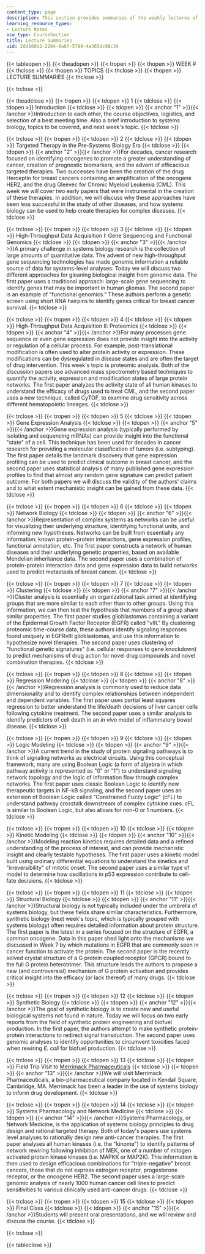 ```yaml
---
content_type: page
description: This section provides summaries of the weekly lectures of the course.
learning_resource_types:
- Lecture Notes
ocw_type: CourseSection
title: Lecture Summaries
uid: 2dd100b2-2204-9a6f-5799-4a365dc98c34
---
```


{{< tableopen >}}
{{< theadopen >}}
{{< tropen >}}
{{< thopen >}}
WEEK #
{{< thclose >}}
{{< thopen >}}
TOPICS
{{< thclose >}}
{{< thopen >}}
LECTURE SUMMARIES
{{< thclose >}}

{{< trclose >}}

{{< theadclose >}}
{{< tropen >}}
{{< tdopen >}}
1
{{< tdclose >}}
{{< tdopen >}}
Introduction
{{< tdclose >}}
{{< tdopen >}}
{{< anchor "1" >}}{{< /anchor >}}Introduction to each other, the course objectives, logistics, and selection of a best meeting time. Also a brief introduction to systems biology, topics to be covered, and next week's topic.
{{< tdclose >}}

{{< trclose >}}
{{< tropen >}}
{{< tdopen >}}
2
{{< tdclose >}}
{{< tdopen >}}
Targeted Therapy in the Pre-Systems Biology Era
{{< tdclose >}}
{{< tdopen >}}
{{< anchor "2" >}}{{< /anchor >}}For decades, cancer research focused on identifying oncogenes to promote a greater understanding of cancer, creation of prognostic biomarkers, and the advent of efficacious targeted therapies. Two successes have been the creation of the drug Herceptin for breast cancers containing an amplification of the oncogene HER2, and the drug Gleevec for Chronic Myeloid Leukemia (CML). This week we will cover two early papers that were instrumental in the creation of these therapies. In addition, we will discuss why these approaches have been less successful in the study of other diseases, and how systems biology can be used to help create therapies for complex diseases.
{{< tdclose >}}

{{< trclose >}}
{{< tropen >}}
{{< tdopen >}}
3
{{< tdclose >}}
{{< tdopen >}}
High-Throughput Data Acquisition I: Gene Sequencing and Functional Genomics
{{< tdclose >}}
{{< tdopen >}}
{{< anchor "3" >}}{{< /anchor >}}A primary challenge in systems biology research is the collection of large amounts of quantitative data. The advent of new high-throughput gene sequencing technologies has made genomic information a reliable source of data for systems-level analyses. Today we will discuss two different approaches for gleaning biological insight from genomic data. The first paper uses a traditional approach: large-scale gene sequencing to identify genes that may be important in human gliomas. The second paper is an example of "functional genomics." These authors perform a genetic screen using short RNA hairpins to identify genes critical for breast cancer survival.
{{< tdclose >}}

{{< trclose >}}
{{< tropen >}}
{{< tdopen >}}
4
{{< tdclose >}}
{{< tdopen >}}
High-Throughput Data Acquisition II: Proteomics
{{< tdclose >}}
{{< tdopen >}}
{{< anchor "4" >}}{{< /anchor >}}For many processes gene sequence or even gene expression does not provide insight into the activity or regulation of a cellular process. For example, post-translational modification is often used to alter protein activity or expression. These modifications can be dysregulated in disease states and are often the target of drug intervention. This week's topic is proteomic analysis. Both of the discussion papers use advanced mass spectrometry based techniques to quantify the activity, expression and modification states of large protein networks. The first paper analyzes the activity state of all human kinases to understand the efficacy of drugs used to treat CML, and the second paper uses a new technique, called CyTOF, to examine drug sensitivity across different hematopoietic lineages.
{{< tdclose >}}

{{< trclose >}}
{{< tropen >}}
{{< tdopen >}}
5
{{< tdclose >}}
{{< tdopen >}}
Gene Expression Analysis
{{< tdclose >}}
{{< tdopen >}}
{{< anchor "5" >}}{{< /anchor >}}Gene expression analysis (typically performed by isolating and sequencing mRNAs) can provide insight into the functional "state" of a cell. This technique has been used for decades in cancer research for providing a molecular classification of tumors (i.e. subtyping). The first paper details the landmark discovery that gene expression profiling can be used to predict clinical outcome in breast cancer, and the second paper uses statistical analysis of many published gene expression profiles to find that almost any random gene signature can predict patient outcome. For both papers we will discuss the validity of the authors' claims and to what extent mechanistic insight can be gained from these data.
{{< tdclose >}}

{{< trclose >}}
{{< tropen >}}
{{< tdopen >}}
6
{{< tdclose >}}
{{< tdopen >}}
Network Biology
{{< tdclose >}}
{{< tdopen >}}
{{< anchor "6" >}}{{< /anchor >}}Representation of complex systems as networks can be useful for visualizing their underlying structure, identifying functional units, and informing new hypotheses. Networks can be built from essentially any information: known protein-protein interactions, gene expression profiles, functional annotation, etc. The first paper constructs a network of human diseases and their underlying genetic properties, based on available Mendelian inheritance data. The second paper uses a combination of protein-protein interaction data and gene expression data to build networks used to predict metastasis of breast cancer.
{{< tdclose >}}

{{< trclose >}}
{{< tropen >}}
{{< tdopen >}}
7
{{< tdclose >}}
{{< tdopen >}}
Clustering
{{< tdclose >}}
{{< tdopen >}}
{{< anchor "7" >}}{{< /anchor >}}Cluster analysis is essentially an organizational task aimed at identifying groups that are more similar to each other than to other groups. Using this information, we can then test the hypothesis that members of a group share similar properties. The first paper studies glioblastomas containing a variant of the Epidermal Growth Factor Receptor (EGFR) called "vIII." By clustering proteomic time-course data, these authors identify signaling responses found uniquely in EGFRvIII glioblastomas, and use this information to hypothesize novel therapies. The second paper uses clustering of "functional genetic signatures" (i.e. cellular responses to gene knockdown) to predict mechanisms of drug action for novel drug compounds and novel combination therapies.
{{< tdclose >}}

{{< trclose >}}
{{< tropen >}}
{{< tdopen >}}
8
{{< tdclose >}}
{{< tdopen >}}
Regression Modeling
{{< tdclose >}}
{{< tdopen >}}
{{< anchor "8" >}}{{< /anchor >}}Regression analysis is commonly used to reduce data dimensionality and to identify complex relationships between independent and dependent variables. The first paper uses partial least squares regression to better understand the life/death decisions of liver cancer cells following cytokine treatment. The second paper uses a similar analysis to identify predictors of cell death in an _in vivo_ model of inflammatory bowel disease.
{{< tdclose >}}

{{< trclose >}}
{{< tropen >}}
{{< tdopen >}}
9
{{< tdclose >}}
{{< tdopen >}}
Logic Modeling
{{< tdclose >}}
{{< tdopen >}}
{{< anchor "9" >}}{{< /anchor >}}A current trend in the study of protein signaling pathways is to think of signaling networks as electrical circuits. Using this conceptual framework, many are using Boolean Logic (a form of algebra in which pathway activity is represented as "0" or "1") to understand signaling network topology and the logic of information flow through complex networks. The first paper uses classic Boolean Logic to identify new therapeutic targets in NF-kB signaling, and the second paper uses an extension of Boolean Logic called "Constrained Fuzzy Logic" (cFL) to understand pathway crosstalk downstream of complex cytokine cues. cFL is similar to Boolean Logic, but also allows for non-0 or 1 numbers.
{{< tdclose >}}

{{< trclose >}}
{{< tropen >}}
{{< tdopen >}}
10
{{< tdclose >}}
{{< tdopen >}}
Kinetic Modeling
{{< tdclose >}}
{{< tdopen >}}
{{< anchor "10" >}}{{< /anchor >}}Modeling reaction kinetics requires detailed data and a refined understanding of the process of interest, and can provide mechanistic insight and clearly testable hypotheses. The first paper uses a kinetic model built using ordinary differential equations to understand the kinetics and "irreversibility" of mitotic onset. The second paper uses a similar type of model to determine how oscillations in p53 expression contribute to cell-fate decisions.
{{< tdclose >}}

{{< trclose >}}
{{< tropen >}}
{{< tdopen >}}
11
{{< tdclose >}}
{{< tdopen >}}
Structural Biology
{{< tdclose >}}
{{< tdopen >}}
{{< anchor "11" >}}{{< /anchor >}}Structural biology is not typically included under the umbrella of systems biology, but these fields share similar characteristics. Furthermore, synthetic biology (next week's topic, which is typically grouped with systems biology) often requires detailed information about protein structure. The first paper is the latest in a series focused on the structure of EGFR, a common oncogene. Data in this paper shed light onto the mechanisms we discussed in Week 7 by which mutations in EGFR that are commonly seen in cancer function to activate the protein. The second paper is the recently solved crystal structure of a G protein coupled receptor (GPCR) bound to the full G protein heterotrimer. This structure leads the authors to propose a new (and controversial) mechanism of G protein activation and provides critical insight into the efficacy (or lack thereof) of many drugs.
{{< tdclose >}}

{{< trclose >}}
{{< tropen >}}
{{< tdopen >}}
12
{{< tdclose >}}
{{< tdopen >}}
Synthetic Biology
{{< tdclose >}}
{{< tdopen >}}
{{< anchor "12" >}}{{< /anchor >}}The goal of synthetic biology is to create new and useful biological systems not found in nature. Today we will focus on two early reports from the field of synthetic protein engineering and biofuel production. In the first paper, the authors attempt to make synthetic protein-protein interactions to redirect signal transduction. The second paper uses genomic analyses to identify opportunities to circumvent toxicities faced when rewiring _E. coli_ for biofuel production.
{{< tdclose >}}

{{< trclose >}}
{{< tropen >}}
{{< tdopen >}}
13
{{< tdclose >}}
{{< tdopen >}}
Field Trip Visit to [Merrimack Pharmaceuticals](http://www.merrimackpharma.com/)
{{< tdclose >}}
{{< tdopen >}}
{{< anchor "13" >}}{{< /anchor >}}We will visit Merrimack Pharmaceuticals, a bio-pharmaceutical company located in Kendall Square, Cambridge, MA. Merrimack has been a leader in the use of systems biology to inform drug development.
{{< tdclose >}}

{{< trclose >}}
{{< tropen >}}
{{< tdopen >}}
14
{{< tdclose >}}
{{< tdopen >}}
Systems Pharmacology and Network Medicine
{{< tdclose >}}
{{< tdopen >}}
{{< anchor "14" >}}{{< /anchor >}}Systems Pharmacology, or Network Medicine, is the application of systems biology principles to drug design and rational targeted therapy. Both of today's papers use systems level analyses to rationally design new anti-cancer therapies. The first paper analyses all human kinases (i.e. the "kinome") to identify patterns of network rewiring following inhibition of MEK, one of a number of mitogen activated protein kinase kinases (i.e. MAPKK or MAP2K). This information is then used to design efficacious combinations for "triple-negative" breast cancers, those that do not express estrogen receptor, progesterone receptor, or the oncogene HER2. The second paper uses a large-scale genomic analysis of nearly 1000 human cancer cell lines to predict sensitivities to various clinically used anti-cancer drugs.
{{< tdclose >}}

{{< trclose >}}
{{< tropen >}}
{{< tdopen >}}
15
{{< tdclose >}}
{{< tdopen >}}
Final Class
{{< tdclose >}}
{{< tdopen >}}
{{< anchor "15" >}}{{< /anchor >}}Students will present oral presentations, and we will review and discuss the course.
{{< tdclose >}}

{{< trclose >}}

{{< tableclose >}}